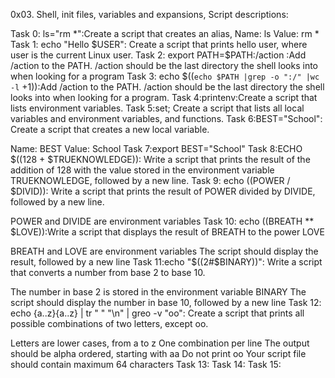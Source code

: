 0x03. Shell, init files, variables and expansions, Script descriptions:

Task 0: ls="rm *":Create a script that creates an alias, Name: ls Value: rm *
Task 1: echo "Hello $USER": Create a script that prints hello user, where user is the current Linux user.
Task 2: export PATH=$PATH:/action :Add /action to the PATH. /action should be the last directory the shell looks into when looking for a program
Task 3: echo $((`echo $PATH |grep -o ":/" |wc -l` +1)):Add /action to the PATH. /action should be the last directory the shell looks into when looking for a program.
Task 4:printenv:Create a script that lists environment variables.
Task 5:set; Create a script that lists all local variables and environment variables, and functions.
Task 6:BEST="School": Create a script that creates a new local variable.

Name: BEST
Value: School
Task 7:export BEST="School"
Task 8:ECHO $((128 + $TRUEKNOWLEDGE)): Write a script that prints the result of the addition of 128 with the value stored in the environment variable TRUEKNOWLEDGE, followed by a new line.
Task 9: echo $(($POWER / $DIVID)): Write a script that prints the result of POWER divided by DIVIDE, followed by a new line.

POWER and DIVIDE are environment variables
Task 10: echo $(($BREATH ** $LOVE)):Write a script that displays the result of BREATH to the power LOVE

BREATH and LOVE are environment variables
The script should display the result, followed by a new line
Task 11:echo "$((2#$BINARY))": Write a script that converts a number from base 2 to base 10.

The number in base 2 is stored in the environment variable BINARY
The script should display the number in base 10, followed by a new line
Task 12: echo {a..z}{a..z} | tr " " "\n" | greo -v "oo": Create a script that prints all possible combinations of two letters, except oo.

Letters are lower cases, from a to z
One combination per line
The output should be alpha ordered, starting with aa
Do not print oo
Your script file should contain maximum 64 characters
Task 13:
Task 14:
Task 15:
